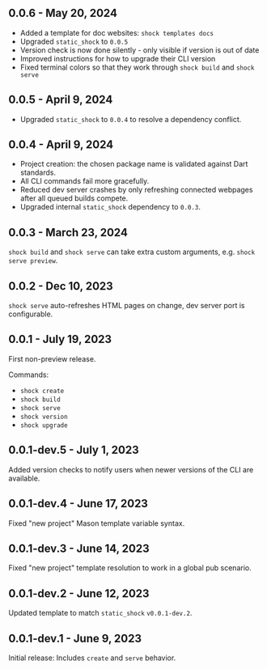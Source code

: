 ## 0.0.6 - May 20, 2024
 * Added a template for doc websites: `shock templates docs`
 * Upgraded `static_shock` to `0.0.5`
 * Version check is now done silently - only visible if version is out of date
 * Improved instructions for how to upgrade their CLI version
 * Fixed terminal colors so that they work through `shock build` and `shock serve`

## 0.0.5 - April 9, 2024
 * Upgraded `static_shock` to `0.0.4` to resolve a dependency conflict.

## 0.0.4 - April 9, 2024
 * Project creation: the chosen package name is validated against Dart standards.
 * All CLI commands fail more gracefully.
 * Reduced dev server crashes by only refreshing connected webpages after all queued builds compete.
 * Upgraded internal `static_shock` dependency to `0.0.3`.

## 0.0.3 - March 23, 2024
`shock build` and `shock serve` can take extra custom arguments, e.g. `shock serve preview`.

## 0.0.2 - Dec 10, 2023
`shock serve` auto-refreshes HTML pages on change, dev server port is configurable.

## 0.0.1 - July 19, 2023
First non-preview release.

Commands:
 * `shock create`
 * `shock build`
 * `shock serve`
 * `shock version`
 * `shock upgrade`

## 0.0.1-dev.5 - July 1, 2023
Added version checks to notify users when newer versions of the CLI are available.

## 0.0.1-dev.4 - June 17, 2023
Fixed "new project" Mason template variable syntax.

## 0.0.1-dev.3 - June 14, 2023
Fixed "new project" template resolution to work in a global pub scenario.

## 0.0.1-dev.2 - June 12, 2023
Updated template to match `static_shock` `v0.0.1-dev.2`.

## 0.0.1-dev.1 - June 9, 2023
Initial release: Includes `create` and `serve` behavior.